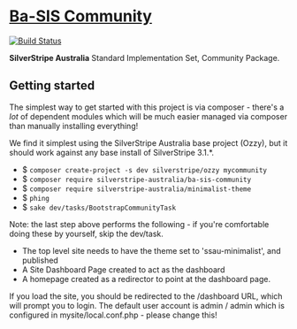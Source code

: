 # [Ba-SIS Community](https://packagist.org/packages/silverstripe-australia/ba-sis-community)

[![Build Status](https://travis-ci.org/silverstripe-australia/silverstripe-ba-sis.svg?branch=master)](https://travis-ci.org/silverstripe-australia/silverstripe-ba-sis)

**SilverStripe Australia** Standard Implementation Set, Community Package.

## Getting started

The simplest way to get started with this project is via composer - there's a 
_lot_ of dependent modules which will be much easier managed via composer than 
manually installing everything! 

We find it simplest using the SilverStripe Australia base project (Ozzy), but
it should work against any base install of SilverStripe 3.1.*. 

* $ `composer create-project -s dev silverstripe/ozzy mycommunity`
* $ `composer require silverstripe-australia/ba-sis-community`
* $ `composer require silverstripe-australia/minimalist-theme`
* $ `phing`
* $ `sake dev/tasks/BootstrapCommunityTask`

Note: the last step above performs the following - if you're comfortable doing
these by yourself, skip the dev/task. 

* The top level site needs to have the theme set to 'ssau-minimalist', and published
* A Site Dashboard Page created to act as the dashboard
* A homepage created as a redirector to point at the dashboard page. 

If you load the site, you should be redirected to the /dashboard URL, which
will prompt you to login. The default user account is admin / admin which is 
configured in mysite/local.conf.php - please change this!



